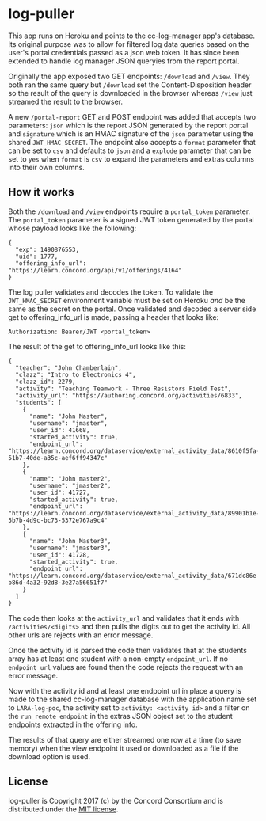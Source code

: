 # log-puller

This app runs on Heroku and points to the cc-log-manager app's database.  Its original purpose
was to allow for filtered log data queries based on the user's portal credentials passed as a json web token.  It has since been extended to handle log manager JSON queryies from the report portal.

Originally the app exposed two GET endpoints: `/download` and `/view`.  They both ran the same
query but `/download` set the Content-Disposition header so the result of the query
is downloaded in the browser whereas `/view` just streamed the result to the browser.

A new `/portal-report` GET and POST endpoint was added that accepts two parameters: `json` which is the report
JSON generated by the report portal and `signature` which is an HMAC signature of the `json`
parameter using the shared `JWT_HMAC_SECRET`.  The endpoint also accepts a `format` parameter that
can be set to `csv` and defaults to `json` and a `explode` parameter that can be set to `yes` when
`format` is `csv` to expand the parameters and extras columns into their own columns.

## How it works

Both the `/download` and `/view` endpoints require a `portal_token` parameter.  The
`portal_token` parameter is a signed JWT token generated by the portal whose payload
looks like the following:

```
{
  "exp": 1490876553,
  "uid": 1777,
  "offering_info_url": "https://learn.concord.org/api/v1/offerings/4164"
}
```

The log puller validates and decodes the token.  To validate the `JWT_HMAC_SECRET` environment variable
must be set on Heroku *and* be the same as the secret on the portal.  Once validated and decoded a server side
get to offering_info_url is made, passing a header that looks like:

```
Authorization: Bearer/JWT <portal_token>
```

The result of the get to offering_info_url looks like this:

```
{
  "teacher": "John Chamberlain",
  "clazz": "Intro to Electronics 4",
  "clazz_id": 2279,
  "activity": "Teaching Teamwork - Three Resistors Field Test",
  "activity_url": "https://authoring.concord.org/activities/6833",
  "students": [
    {
      "name": "John Master",
      "username": "jmaster",
      "user_id": 41668,
      "started_activity": true,
      "endpoint_url": "https://learn.concord.org/dataservice/external_activity_data/8610f5fa-51b7-40de-a35c-aef6ff94347c"
    },
    {
      "name": "John master2",
      "username": "jmaster2",
      "user_id": 41727,
      "started_activity": true,
      "endpoint_url": "https://learn.concord.org/dataservice/external_activity_data/89901b1e-5b7b-4d9c-bc73-5372e767a9c4"
    },
    {
      "name": "John Master3",
      "username": "jmaster3",
      "user_id": 41728,
      "started_activity": true,
      "endpoint_url": "https://learn.concord.org/dataservice/external_activity_data/671dc86e-b86d-4a32-92d8-3e27a56651f7"
    }
  ]
}
```

The code then looks at the `activity_url` and validates that it ends with `/activities/<digits>` and then pulls the
digits out to get the activity id.  All other urls are rejects with an error message.

Once the activity id is parsed the code then validates that at the students array has at least one student with a
non-empty `endpoint_url`.  If no `endpoint_url` values are found then the code rejects the request with an error message.

Now with the activity id and at least one endpoint url in place a query is made to the shared cc-log-manager database
with the application name set to `LARA-log-poc`, the activity set to `activity: <activity id>` and a filter on the
`run_remote_endpoint` in the extras JSON object set to the student endpoints extracted in the offering info.

The results of that query are either streamed one row at a time (to save memory) when the view endpoint it used or
downloaded as a file if the download option is used.

## License

log-puller is Copyright 2017 (c) by the Concord Consortium and is distributed under the [MIT license](http://www.opensource.org/licenses/MIT).

